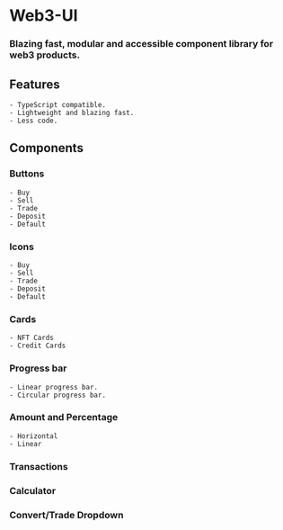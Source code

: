 # Web3-UI

### Blazing fast, modular and accessible component library for web3 products.

## Features

    - TypeScript compatible.
    - Lightweight and blazing fast.
    - Less code.

## Components

### Buttons

    - Buy
    - Sell
    - Trade
    - Deposit
    - Default

### Icons

    - Buy
    - Sell
    - Trade
    - Deposit
    - Default

### Cards

    - NFT Cards
    - Credit Cards

### Progress bar

    - Linear progress bar.
    - Circular progress bar.

### Amount and Percentage

    - Horizontal
    - Linear

### Transactions

### Calculator

### Convert/Trade Dropdown
